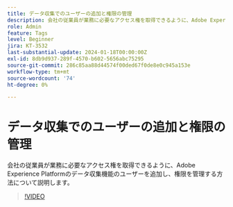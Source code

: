 ```yaml
---
title: データ収集でのユーザーの追加と権限の管理
description: 会社の従業員が業務に必要なアクセス権を取得できるように、Adobe Experience Platformのデータ収集機能のユーザーを追加し、権限を管理する方法について説明します。
role: Admin
feature: Tags
level: Beginner
jira: KT-3532
last-substantial-update: 2024-01-18T00:00:00Z
exl-id: 8db9d937-289f-4570-b602-5656abc75295
source-git-commit: 286c85aa88d44574f00ded67f0de8e0c945a153e
workflow-type: tm+mt
source-wordcount: '74'
ht-degree: 0%

---
```


# データ収集でのユーザーの追加と権限の管理

会社の従業員が業務に必要なアクセス権を取得できるように、Adobe Experience Platformのデータ収集機能のユーザーを追加し、権限を管理する方法について説明します。

>[!VIDEO](https://video.tv.adobe.com/v/34019/?learn=on&enablevpops&captions=jpn)
